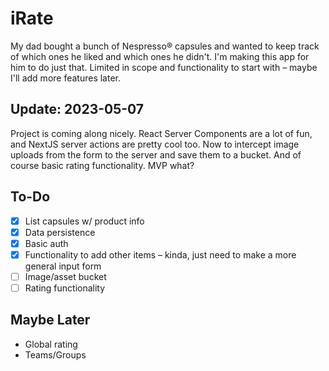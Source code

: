 # iRate
My dad bought a bunch of Nespresso&reg; capsules and wanted to keep track of which ones he liked and which ones he didn't.
I'm making this app for him to do just that. Limited in scope and functionality to start with – maybe I'll add
more features later.

## Update: 2023-05-07
Project is coming along nicely. React Server Components are a lot of fun, and NextJS server actions are pretty cool too.
Now to intercept image uploads from the form to the server and save them to a bucket. And of course basic rating functionality. MVP what?

## To-Do
- [x] List capsules w/ product info
- [x] Data persistence
- [x] Basic auth
- [x] Functionality to add other items – kinda, just need to make a more general input form
- [ ] Image/asset bucket
- [ ] Rating functionality

## Maybe Later
- Global rating
- Teams/Groups

